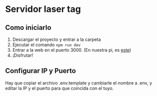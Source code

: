 Servidor laser tag
===

## Como iniciarlo

1. Descargar el proyecto y entrar a la carpeta
2. Ejecutar el comando `npm run dev`
3. Entrar a la web en el puerto 3000. (En nuestra pi, es [este](http://10.3.141.1:3000/))
4. ¡Disfrutar!

## Configurar IP y Puerto

Hay que copiar el archivo .env.template y cambiarle el nombre a .env, y editar la IP y el puerto para que coincida con el tuyo.
